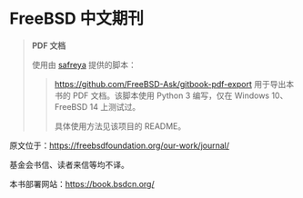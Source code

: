 # FreeBSD 中文期刊

> **PDF 文档**
>
> 使用由 [safreya](https://github.com/safreya) 提供的脚本：
>   
>> <https://github.com/FreeBSD-Ask/gitbook-pdf-export> 用于导出本书的 PDF 文档。该脚本使用 Python 3 编写，仅在 Windows 10、FreeBSD 14 上测试过。
>> 
>> 具体使用方法见该项目的 README。

原文位于：<https://freebsdfoundation.org/our-work/journal/>

基金会书信、读者来信等均不译。

本书部署网站：<https://book.bsdcn.org/>

